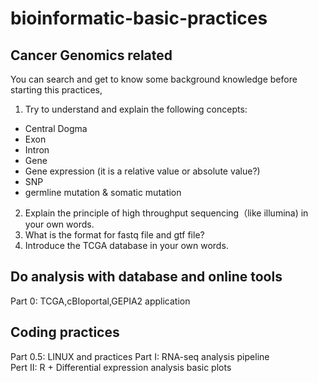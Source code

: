 # bioinformatic-basic-practices

## Cancer Genomics related

You can search and get to know some background knowledge before starting this practices,
1. Try to understand and explain the following concepts:
- Central Dogma
- Exon
- Intron
- Gene
- Gene expression (it is a relative value or absolute value?)
- SNP
- germline mutation & somatic mutation 

2. Explain the principle of high throughput sequencing（like illumina) in your own words.
3. What is the format for fastq file and gtf file?
4. Introduce the TCGA database in your own words.  

## Do analysis with database and online tools 
Part 0: TCGA,cBIoportal,GEPIA2 application  

## Coding practices  
Part 0.5: LINUX and practices
Part I: RNA-seq analysis pipeline  
Pert II: R + Differential expression analysis basic plots

